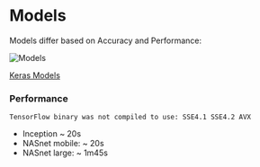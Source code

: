 # Models

Models differ based on Accuracy and Performance:

![Models](https://github.com/EN10/KerasInception/raw/master/images/Models.jpg)

[Keras Models](https://keras.io/applications)

### Performance

`TensorFlow binary was not compiled to use: SSE4.1 SSE4.2 AVX`

* Inception ~ 20s
* NASnet mobile: ~   20s
* NASnet large:  ~   1m45s